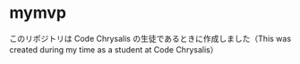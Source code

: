 # mymvp

このリポジトリは Code Chrysalis の生徒であるときに作成しました（This was created during my time as a student at Code Chrysalis）

